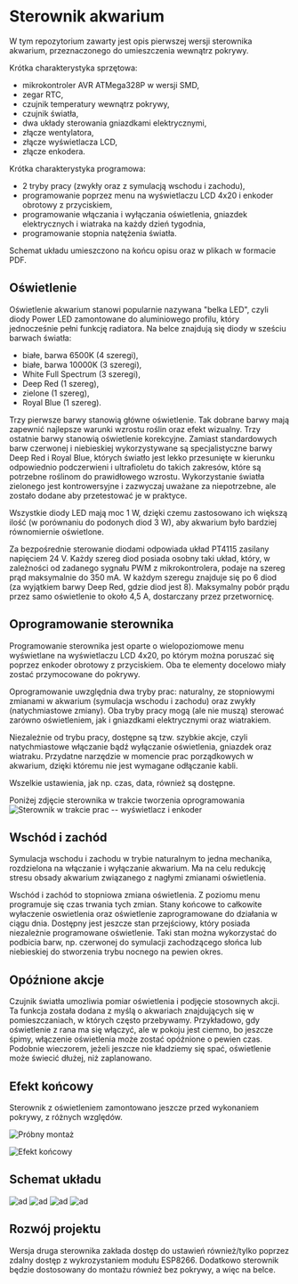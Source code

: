 # Sterownik akwarium

W tym repozytorium zawarty jest opis pierwszej wersji sterownika akwarium, przeznaczonego do umieszczenia wewnątrz pokrywy. 

Krótka charakterystyka sprzętowa:
 - mikrokontroler AVR ATMega328P w wersji SMD,
 - zegar RTC,
 - czujnik temperatury wewnątrz pokrywy,
 - czujnik światła,
 - dwa układy sterowania gniazdkami elektrycznymi,
 - złącze wentylatora,
 - złącze wyświetlacza LCD,
 - złącze enkodera.

 Krótka charakterystyka programowa:
 - 2 tryby pracy (zwykły oraz z symulacją wschodu i zachodu),
 - programowanie poprzez menu na wyświetlaczu LCD 4x20 i enkoder obrotowy z przyciskiem,
 - programowanie włączania i wyłączania oświetlenia, gniazdek elektrycznych i wiatraka na każdy dzień tygodnia,
 - programowanie stopnia natężenia światła. 

Schemat układu umieszczono na końcu opisu oraz w plikach w formacie PDF.

## Oświetlenie

Oświetlenie akwarium stanowi popularnie nazywana "belka LED", czyli diody Power LED zamontowane do aluminiowego profilu, który jednocześnie pełni funkcję radiatora. Na belce znajdują się diody w sześciu barwach światła:
 - białe, barwa 6500K (4 szeregi),
 - białe, barwa 10000K (3 szeregi),
 - White Full Spectrum (3 szeregi),
 - Deep Red (1 szereg),
 - zielone (1 szereg),
 - Royal Blue (1 szereg).

Trzy pierwsze barwy stanowią główne oświetlenie. Tak dobrane barwy mają zapewnić najlepsze warunki wzrostu roślin oraz efekt wizualny. Trzy ostatnie barwy stanowią oświetlenie korekcyjne. Zamiast standardowych barw czerwonej i niebieskiej wykorzystywane są specjalistyczne barwy Deep Red i Royal Blue, których światło jest lekko przesunięte w kierunku odpowiednio podczerwieni i ultrafioletu do takich zakresów, które są potrzebne roślinom do prawidłowego wzrostu. Wykorzystanie światła zielonego jest kontrowersyjne i zazwyczaj uważane za niepotrzebne, ale zostało dodane aby przetestować je w praktyce.

Wszystkie diody LED mają moc 1 W, dzięki czemu zastosowano ich większą ilość (w porównaniu do podonych diod 3 W), aby akwarium było bardziej równomiernie oświetlone. 

Za bezpośrednie sterowanie diodami odpowiada układ PT4115 zasilany napięciem 24 V. Każdy szereg diod posiada osobny taki układ, który, w zależności od zadanego sygnału PWM z mikrokontrolera, podaje na szereg prąd maksymalnie do 350 mA. W każdym szeregu znajduje się po 6 diod (za wyjątkiem barwy Deep Red, gdzie diod jest  8). Maksymalny pobór prądu przez samo oświetlenie to około 4,5 A, dostarczany przez przetwornicę.

## Oprogramowanie sterownika

Programowanie sterownika jest oparte o wielopoziomowe menu wyświetlane na wyświetlaczu LCD 4x20, po którym można poruszać się poprzez enkoder obrotowy z przyciskiem. Oba te elementy docelowo miały zostać przymocowane do pokrywy. 

Oprogramowanie uwzględnia dwa tryby prac: naturalny, ze stopniowymi zmianami w akwarium (symulacja wschodu i zachodu) oraz zwykły (natychmiastowe zmiany). Oba tryby pracy mogą (ale nie muszą) sterować zarówno oświetleniem, jak i gniazdkami elektrycznymi oraz wiatrakiem. 

Niezależnie od trybu pracy, dostępne są tzw. szybkie akcje, czyli natychmiastowe włączanie bądź wyłączanie oświetlenia, gniazdek oraz wiatraku. Przydatne narzędzie w momencie prac porządkowych w akwarium, dzięki któremu nie jest wymagane odłączanie kabli.

Wszelkie ustawienia, jak np. czas, data, również są dostępne.

Poniżej zdjęcie sterownika w trakcie tworzenia oprogramowania
![Sterownik w trakcie prac -- wyświetlacz i enkoder](img/w-trakcie-prac.jpg)

## Wschód i zachód

Symulacja wschodu i zachodu w trybie naturalnym to jedna mechanika, rozdzielona na włączanie i wyłączanie akwarium. Ma na celu redukcję stresu obsady akwarium związanego z nagłymi zmianami oświetlenia. 

Wschód i zachód to stopniowa zmiana oświetlenia. Z poziomu menu programuje się czas trwania tych zmian. Stany końcowe to całkowite wyłaczenie oswietlenia oraz oświetlenie zaprogramowane do działania w ciągu dnia. Dostępny jest jeszcze stan przejściowy, który posiada niezależnie programowane oświetlenie. Taki stan można wykorzystać do podbicia barw, np. czerwonej do symulacji zachodzącego słońca lub niebieskiej do stworzenia trybu nocnego na pewien okres.

## Opóźnione akcje

Czujnik światła umozliwia pomiar oświetlenia i podjęcie stosownych akcji. Ta funkcja została dodana z myślą o akwariach znajdujących się w pomieszczaniach, w których często przebywamy. Przykładowo, gdy oświetlenie z rana ma się włączyć, ale w pokoju jest ciemno, bo jeszcze śpimy, włączenie oświetlenia może zostać opóźnione o pewien czas. Podobnie wieczorem, jeżeli jeszcze nie kładziemy się spać, oświetlenie może świecić dłużej, niż zaplanowano.

## Efekt końcowy

Sterownik z oświetleniem zamontowano jeszcze przed wykonaniem pokrywy, z różnych względów.

![Próbny montaż](img/próbny-montaż.jpg)

![Efekt końcowy](img/efekt.jpg)

## Schemat układu

![ad](img/schemat-1.png)
![ad](img/schemat-2.png)
![ad](img/schemat-3.png)
![ad](img/schemat-4.png)

## Rozwój projektu

Wersja druga sterownika zakłada dostęp do ustawień również/tylko poprzez zdalny dostęp z wykrozystaniem modułu ESP8266. Dodatkowo sterownik będzie dostosowany do montażu również bez pokrywy, a więc na belce.  

